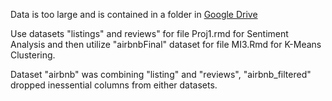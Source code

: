 Data is too large and is contained in a folder in [Google Drive](https://drive.google.com/drive/folders/1a0n-NMq7w3JVi8Uqd9f58lnLSFnOSaRh?usp=share_link)

Use datasets "listings" and reviews" for file Proj1.rmd for Sentiment Analysis and then utilize "airbnbFinal" dataset for file MI3.Rmd for K-Means Clustering.

Dataset "airbnb" was combining "listing" and "reviews", "airbnb_filtered" dropped inessential columns from either datasets.
